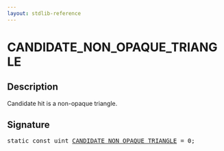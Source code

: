 ```yaml
---
layout: stdlib-reference
---
```


# CANDIDATE_NON_OPAQUE_TRIANGLE

## Description

Candidate hit is a non-opaque triangle.


## Signature
<pre>
<span class='code_keyword'>static</span> <span class='code_keyword'>const</span> <span class="code_keyword">uint</span> <a href="candidate_non_opaque_triangle-012345678abcefghijlmnopqrs.html" class="code_var">CANDIDATE_NON_OPAQUE_TRIANGLE</a> = 0;
</pre>

